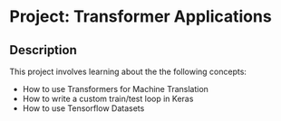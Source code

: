 # Project: Transformer Applications

## Description
This project involves learning about the the following concepts:

 * How to use Transformers for Machine Translation
 * How to write a custom train/test loop in Keras
 * How to use Tensorflow Datasets
